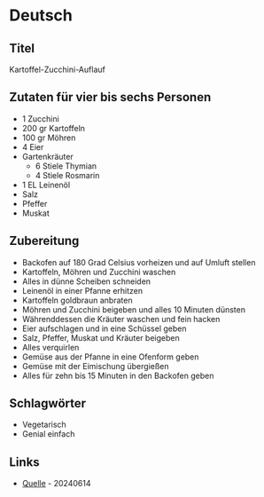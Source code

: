 # Deutsch

## Titel

Kartoffel-Zucchini-Auflauf

## Zutaten für vier bis sechs Personen

* 1 Zucchini
* 200 gr Kartoffeln
* 100 gr Möhren
* 4 Eier
* Gartenkräuter
  * 6 Stiele Thymian
  * 4 Stiele Rosmarin
* 1 EL Leinenöl
* Salz
* Pfeffer
* Muskat

## Zubereitung

* Backofen auf 180 Grad Celsius vorheizen und auf Umluft stellen
* Kartoffeln, Möhren und Zucchini waschen
* Alles in dünne Scheiben schneiden
* Leinenöl in einer Pfanne erhitzen
* Kartoffeln goldbraun anbraten
* Möhren und Zucchini beigeben und alles 10 Minuten dünsten
* Währenddessen die Kräuter waschen und fein hacken
* Eier aufschlagen und in eine Schüssel geben
* Salz, Pfeffer, Muskat und Kräuter beigeben
* Alles verquirlen
* Gemüse aus der Pfanne in eine Ofenform geben
* Gemüse mit der Eimischung übergießen
* Alles für zehn bis 15 Minuten in den Backofen geben

## Schlagwörter

* Vegetarisch
* Genial einfach

## Links

* [Quelle](https://www.rewe.de/rezepte/kartoffel-zucchini-frittata/) - 20240614
